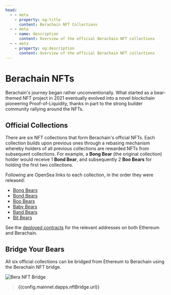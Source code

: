 ```yaml
---
head:
  - - meta
    - property: og:title
      content: Berachain NFT Collections
  - - meta
    - name: description
      content: Overview of the official Berachain NFT collections
  - - meta
    - property: og:description
      content: Overview of the official Berachain NFT collections
---
```


<script setup>
  import config from '@berachain/config/constants.json';
</script>

# Berachain NFTs

Berachain's journey began rather unconventionally. What started as a bear-themed NFT project in 2021 eventually evolved into a novel blockchain pioneering Proof-of-Liquidity, thanks in part to the strong builder community rallying around the NFTs.

## Official Collections

There are six NFT collections that form Berachain's official NFTs. Each collection builds upon previous ones through a rebasing mechanism whereby holders of all previous collections are rewarded NFTs from subsequent collections. For example, a **Bong Bear** (the original collection) holder would receive 1 **Bond Bear**, and subsequently 2 **Boo Bears** for holding the first two collections.

Following are OpenSea links to each collection, in the order they were released:

- [Bong Bears](https://opensea.io/collection/bongbears)
- [Bond Bears](https://opensea.io/collection/bond-bears)
- [Boo Bears](https://opensea.io/collection/boo-bears)
- [Baby Bears](https://opensea.io/collection/the-baby-bears)
- [Band Bears](https://opensea.io/collection/the-band-bears)
- [Bit Bears](https://opensea.io/collection/berachain-bit-bears)

See the [deployed contracts](/developers/deployed-contracts) for the relevant addresses on both Ethereum and Berachain.

## Bridge Your Bears

All six official collections can be bridged from Ethereum to Berachain using the Berachain NFT bridge. 

<a target="_blank" :href="config.mainnet.dapps.nftBridge.url">

![Bera NFT Bridge](/assets/nft-bridge.png)

</a>

> <a target="_blank" :href="config.mainnet.dapps.nftBridge.url">{{config.mainnet.dapps.nftBridge.url}}</a>
